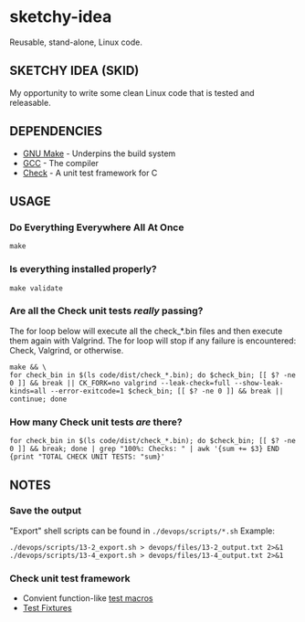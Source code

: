 # sketchy-idea
Reusable, stand-alone, Linux code.

## SKETCHY IDEA (SKID)

My opportunity to write some clean Linux code that is tested and releasable.

## DEPENDENCIES

* [GNU Make](https://www.gnu.org/software/make/) - Underpins the build system
* [GCC](https://gcc.gnu.org/) - The compiler
* [Check](https://github.com/libcheck/check) - A unit test framework for C

## USAGE

### Do Everything Everywhere All At Once

`make`

### Is everything installed properly?

`make validate`

### Are all the Check unit tests *really* passing?

The for loop below will execute all the check_*.bin files and then execute them again with Valgrind.
The for loop will stop if any failure is encountered: Check, Valgrind, or otherwise.

```
make && \
for check_bin in $(ls code/dist/check_*.bin); do $check_bin; [[ $? -ne 0 ]] && break || CK_FORK=no valgrind --leak-check=full --show-leak-kinds=all --error-exitcode=1 $check_bin; [[ $? -ne 0 ]] && break || continue; done
```

### How many Check unit tests *are* there?

```
for check_bin in $(ls code/dist/check_*.bin); do $check_bin; [[ $? -ne 0 ]] && break; done | grep "100%: Checks: " | awk '{sum += $3} END {print "TOTAL CHECK UNIT TESTS: "sum}'
```

## NOTES

### Save the output

"Export" shell scripts can be found in `./devops/scripts/*.sh`
Example:

```
./devops/scripts/13-2_export.sh > devops/files/13-2_output.txt 2>&1
./devops/scripts/13-4_export.sh > devops/files/13-4_output.txt 2>&1
```

### Check unit test framework

* Convient function-like [test macros](https://libcheck.github.io/check/doc/check_html/check_4.html#Convenience-Test-Functions)
* [Test Fixtures](https://libcheck.github.io/check/doc/check_html/check_4.html#Test-Fixtures)
